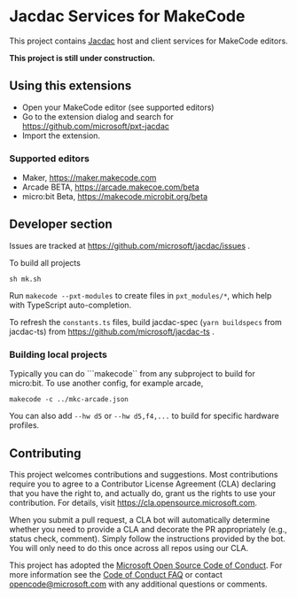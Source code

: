 # Jacdac Services for MakeCode

This project contains [Jacdac](https://aka.ms/jacdac) host and client services for MakeCode editors.

**This project is still under construction.**

## Using this extensions

* Open your MakeCode editor (see supported editors)
* Go to the extension dialog and search for https://github.com/microsoft/pxt-jacdac
* Import the extension.

### Supported editors

* Maker, https://maker.makecode.com
* Arcade BETA, https://arcade.makecoe.com/beta
* micro:bit Beta, https://makecode.microbit.org/beta

## Developer section

Issues are tracked at https://github.com/microsoft/jacdac/issues .

To build all projects
```
sh mk.sh
```

Run `makecode --pxt-modules` to create files in `pxt_modules/*`, which help with TypeScript auto-completion.

To refresh the ``constants.ts`` files, build jacdac-spec (``yarn buildspecs`` from jacdac-ts) from https://github.com/microsoft/jacdac-ts .

### Building local projects

Typically you can do ```makecode`` from any subproject to build for micro:bit. To use another config, for example arcade,

```
makecode -c ../mkc-arcade.json
```

You can also add ``--hw d5`` or ``--hw d5,f4,...`` to build for specific hardware profiles.

## Contributing

This project welcomes contributions and suggestions.  Most contributions require you to agree to a
Contributor License Agreement (CLA) declaring that you have the right to, and actually do, grant us
the rights to use your contribution. For details, visit https://cla.opensource.microsoft.com.

When you submit a pull request, a CLA bot will automatically determine whether you need to provide
a CLA and decorate the PR appropriately (e.g., status check, comment). Simply follow the instructions
provided by the bot. You will only need to do this once across all repos using our CLA.

This project has adopted the [Microsoft Open Source Code of Conduct](https://opensource.microsoft.com/codeofconduct/).
For more information see the [Code of Conduct FAQ](https://opensource.microsoft.com/codeofconduct/faq/) or
contact [opencode@microsoft.com](mailto:opencode@microsoft.com) with any additional questions or comments.
